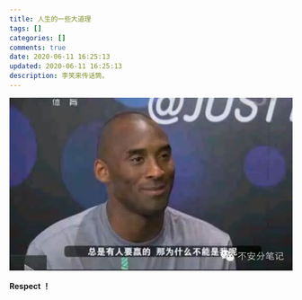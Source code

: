 ```yaml
---
title: 人生的一些大道理
tags: []
categories: []
comments: true
date: 2020-06-11 16:25:13
updated: 2020-06-11 16:25:13
description: 李笑来传话筒。
---
```


<!-- 虽然明明没啥资格去说人生这种大事，毕竟我也是第一次经历，并且只经历了一种人生。   
然鹅，还是想闲扯几句。也是看李笑来老师的书，说一下自己的想法。

### 问题1. 工作，还是睡懒觉？
首先，**单独就辛苦本身，不值得。** 如果你家财万贯，衣食无忧，房车不缺，干嘛非得让自己辛苦？即使你没有大富大贵，但对目前的生活还挺满意，也不想着去追求更加丰富、昂贵的东西啦，更加崇高的地位啦，那也没必要辛辛苦苦。这两种情况，自己对什么有兴趣，就去做什么，这就挺好的呗~简直是我的理想生活啊！

然鹅，无论出于什么原因，**如果你想追求更好的，那辛苦就是值得的。**

### 问题2. 生活是否公平？

上帝是不公平的，付出了不一定有回报。   
上帝是公平的，不付出，就一定没有回报。   

哪怕买彩票，也得多买几次，才更容易中奖不是？

人很少会后悔做了哪些事，但是常常后悔没做哪些事儿。   

另外，高考真的是人生最公平、公正的一次。而且大学这个烙印将陪伴你终身。高中要好好学习啊，弟弟妹妹们。大学就无所谓，想做其他事就去做，别挂科就行。

### 问题3. 你的，还是我的？
街上碰到一个苹果，两个人同时看到了，这个苹果该属于谁呢？有人离得近，有人离得远，有人走过去，有人跑过去。不管怎样，先到达的那个有苹果吃。   
同样，有人生来就离苹果近，有人生来跑得快，有人毅力强能坚持。谁会是最后的赢家？   
我们不知道这个距离有多远，但是人生近百年，不是一场百米赛跑，而是一个马拉松。   
苹果，强者得之。   
所以，是我的。[doge]    -->

![](/images/kobe.jpeg)   

**Respect ！**